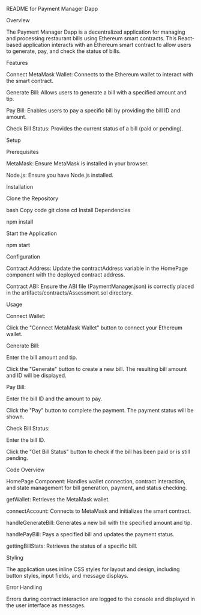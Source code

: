 README for Payment Manager Dapp


Overview


The Payment Manager Dapp is a decentralized application for managing and processing restaurant bills using Ethereum smart contracts. This React-based application interacts with an Ethereum smart contract to allow users to generate, pay, and check the status of bills.

Features


Connect MetaMask Wallet: Connects to the Ethereum wallet to interact with the smart contract.


Generate Bill: Allows users to generate a bill with a specified amount and tip.


Pay Bill: Enables users to pay a specific bill by providing the bill ID and amount.


Check Bill Status: Provides the current status of a bill (paid or pending).


Setup


Prerequisites


MetaMask: Ensure MetaMask is installed in your browser.


Node.js: Ensure you have Node.js installed.


Installation


Clone the Repository

bash
Copy code
git clone <repository-url>
cd <repository-directory>
Install Dependencies


npm install


Start the Application


npm start


Configuration


Contract Address: Update the contractAddress variable in the HomePage component with the deployed contract address.


Contract ABI: Ensure the ABI file (PaymentManager.json) is correctly placed in the artifacts/contracts/Assessment.sol directory.


Usage


Connect Wallet:


Click the "Connect MetaMask Wallet" button to connect your Ethereum wallet.


Generate Bill:


Enter the bill amount and tip.


Click the "Generate" button to create a new bill. The resulting bill amount and ID will be displayed.


Pay Bill:


Enter the bill ID and the amount to pay.


Click the "Pay" button to complete the payment. The payment status will be shown.


Check Bill Status:


Enter the bill ID.


Click the "Get Bill Status" button to check if the bill has been paid or is still pending.


Code Overview


HomePage Component: Handles wallet connection, contract interaction, and state management for bill generation, payment, and status checking.


getWallet: Retrieves the MetaMask wallet.


connectAccount: Connects to MetaMask and initializes the smart contract.


handleGenerateBill: Generates a new bill with the specified amount and tip.


handlePayBill: Pays a specified bill and updates the payment status.


gettingBillStats: Retrieves the status of a specific bill.


Styling


The application uses inline CSS styles for layout and design, including button styles, input fields, and message displays.


Error Handling


Errors during contract interaction are logged to the console and displayed in the user interface as messages.
